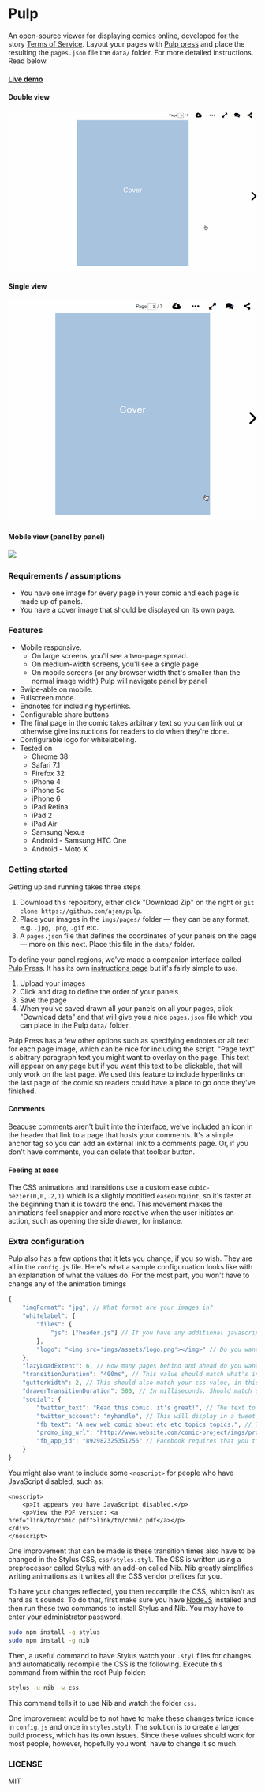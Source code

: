 Pulp
===

An open-source viewer for displaying comics online, developed for the  story [Terms of Service](http://projects.aljazeera.com/2014/terms-of-service). Layout your pages with [Pulp press](https://github.com/ajam/pulp-press) and place the resulting the `pages.json` file the `data/` folder. For more detailed instructions. Read below.

#### [Live demo](http://ajam.github.io/pulp)

#### Double view
![](https://raw.githubusercontent.com/ajam/pulp/master/demo-assets/double-view.gif)

#### Single view
![](https://raw.githubusercontent.com/ajam/pulp/master/demo-assets/single-view.gif)

#### Mobile view (panel by panel)
![](https://raw.githubusercontent.com/ajam/pulp/master/demo-assets/mobile-view-simulator.gif)


### Requirements / assumptions

* You have one image for every page in your comic and each page is made up of panels.
* You have a cover image that should be displayed on its own page.

### Features

* Mobile responsive.
	* On large screens, you'll see a two-page spread.
	* On medium-width screens, you'll see a single page
	* On mobile screens (or any browser width that's smaller than the normal image width) Pulp will navigate panel by panel
* Swipe-able on mobile.
* Fullscreen mode.
* Endnotes for including hyperlinks.
* Configurable share buttons
* The final page in the comic takes arbitrary text so you can link out or otherwise give instructions for readers to do when they're done.
* Configurable logo for whitelabeling. 
* Tested on
	* Chrome 38
	* Safari 7.1
	* Firefox 32
	* iPhone 4
	* iPhone 5c
	* iPhone 6
	* iPad Retina
	* iPad 2
	* iPad Air
	* Samsung Nexus
	* Android - Samsung HTC One
	* Android - Moto X

### Getting started

Getting up and running takes three steps

1. Download this repository, either click "Download Zip" on the right or `git clone https://github.com/ajam/pulp`.
2. Place your images in the `imgs/pages/` folder — they can be any format, e.g. `.jpg`, `.png`, `.gif` etc.
3. A `pages.json` file that defines the coordinates of your panels on the page — more on this next. Place this file in the `data/` folder.

To define your panel regions, we've made a companion interface called [Pulp Press](https://ajam.github.io/pulp-press). It has its own [instructions page](http://github.com/ajam/pulp-press) but it's fairly simple to use.

1. Upload your images
2. Click and drag to define the order of your panels
3. Save the page
4. When you've saved drawn all your panels on all your pages, click "Download data" and that will give you a nice `pages.json` file which you can place in the Pulp `data/` folder.

Pulp Press has a few other options such as specifying endnotes or alt text for each page image, which can be nice for including the script. "Page text" is abitrary paragraph text you might want to overlay on the page. This text will appear on any page but if you want this text to be clickable, that will only work on the last page. We used this feature to include hyperlinks on the last page of the comic so readers could have a place to go once they've finished.

#### Comments

Beacuse comments aren't built into the interface, we've included an icon in the header that link to a page that hosts your comments. It's a simple anchor tag so you can add an external link to a comments page. Or, if you don't have comments, you can delete that toolbar button.

#### Feeling at ease

The CSS animations and transitions use a custom ease `cubic-bezier(0,0,.2,1)` which is a slightly modified `easeOutQuint`, so it's faster at the beginning than it is toward the end. This movement makes the animations feel snappier and more reactive when the user initiates an action, such as opening the side drawer, for instance.

### Extra configuration

Pulp also has a few options that it lets you change, if you so wish. They are all in the `config.js` file. Here's what a sample configuruation looks like with an explanation of what the values do. For the most part, you won't have to change any of the animation timings


````js
{
	"imgFormat": "jpg", // What format are your images in?
	"whitelabel": {
		"files": {
			"js": ["header.js"] // If you have any additional javascripts, you can load them through here. You can also load them normally through
		},
		"logo": "<img src='imgs/assets/logo.png'></img>" // Do you want to include an image in the top left?
	},
	"lazyLoadExtent": 6, // How many pages behind and ahead do you want to load your images
	"transitionDuration": "400ms", // This value should match what's in your css under `transition_opts`.
	"gutterWidth": 2, // This should also match your css value, in this case `gutter_width`. This is the `padding-left` value for `.viewing.right-page`.
	"drawerTransitionDuration": 500, // In milliseconds. Should match stylesheet value for `drawer_transition_opts`. transitionDuration`.
	"social": {
		"twitter_text": "Read this comic, it's great!", // The text to display when someone clicks on the Tweet button
		"twitter_account": "myhandle", // This will display in a tweet as `via @myhandle`.
		"fb_text": "A new web comic about etc etc topics topics.", // The text to display when someone clicks on the Facebook button
		"promo_img_url": "http://www.website.com/comic-project/imgs/promo.jpg", // The full path of the image to display in the FB share or Tweet button
		"fb_app_id": "892982325351256" // Facebook requires that you tie these buttons to an app. You have to create an app through the FB dev interface and your app will have the id.
	}
}

````

You might also want to include some `<noscript>` for people who have JavaScript disabled, such as:

````
<noscript>
	<p>It appears you have JavaScript disabled.</p>
	<p>View the PDF version: <a href="link/to/comic.pdf">link/to/comic.pdf</a></p>
</div>
</noscript>

````

One improvement that can be made is these transition times also have to be changed in the Stylus CSS, `css/styles.styl`. The CSS is written using a preprocessor called Stylus with an add-on called Nib. Nib greatly simplifies writing animations as it writes all the CSS vendor prefixes for you.

To have your changes reflected, you then recompile the CSS, which isn't as hard as it sounds. To do that, first make sure you have [NodeJS](http://nodejs.org) installed and then run these two commands to install Stylus and Nib. You may have to enter your administrator password.

````bash
sudo npm install -g stylus
sudo npm install -g nib
````

Then, a useful command to have Stylus watch your `.styl` files for changes and automatically recompile the CSS is the following. Execute this command from within the root Pulp folder:

````bash
stylus -u nib -w css
````

This command tells it to use Nib and watch the folder `css`. 

One improvement would be to not have to make these changes twice (once in `config.js` and once in `styles.styl`). The solution is to create a larger build process, which has its own issues. Since these values should work for most people, however, hopefully you wont' have to change it so much.

### LICENSE

MIT

